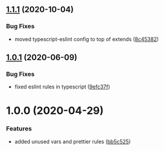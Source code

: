 ## [1.1.1](https://github.com/Rooknj/eslint-config-rooknj/compare/v1.1.0...v1.1.1) (2020-10-04)


### Bug Fixes

* moved typescript-eslint config to top of extends ([8c45382](https://github.com/Rooknj/eslint-config-rooknj/commit/8c4538225c947dcf150ec01585a3d76117222017))

## [1.0.1](https://github.com/Rooknj/eslint-config-rooknj/compare/v1.0.0...v1.0.1) (2020-06-09)


### Bug Fixes

* fixed eslint rules in typescript ([9efc37f](https://github.com/Rooknj/eslint-config-rooknj/commit/9efc37ffb4e8aa02405d0863dc5c583b5d80713b))

# 1.0.0 (2020-04-29)


### Features

* added unused vars and prettier rules ([bb5c525](https://github.com/Rooknj/eslint-config-rooknj/commit/bb5c5255f29c5a48ad8596f729c447882ff5230d))
